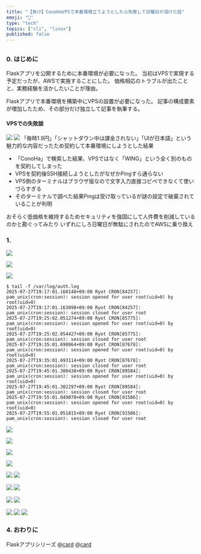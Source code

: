 ```yaml
---
title: "【負け】ConoHaVPSで本番環境立てようとしたら失敗して日曜日が溶けた話"
emoji: "🦄"
type: "tech"
topics: ["cli", "linux"]
published: false
---
```


## 

### 0. はじめに

Flaskアプリを公開するために本番環境が必要になった。
当初はVPSで実現する予定だったが、AWSで実施することにした。
価格相応のトラブルが出たことと、実務経験を活かしたいことが理由。

Flaskアプリで本番環境を構築中にVPSの設置が必要になった。
記事の構成要素が増加したため、その部分だけ独立して記事を執筆する。

#### VPSでの失敗談

![](https://storage.googleapis.com/zenn-user-upload/e1a701a3b638-20250727.png)
![](https://storage.googleapis.com/zenn-user-upload/9d45585892e0-20250727.png)
「毎時1.9円」「シャットダウン中は課金されない」「UIが日本語」という魅力的な内容だったため契約して本番環境にしようとした結果

- 「ConoHa」で検索した結果、VPSではなく「WING」という全く別のものを契約してしまった
- VPSを契約後SSH接続しようとしたがなぜかPingすら通らない
- VPS側のターミナルはブラウザ版なので文字入力直接コピペできなくて使いづらすぎる
- そのターミナルで調べた結果Pingは受け取っているが謎の設定で破棄されていることが判明

おそらく低価格を維持するためセキュリティを強固にして人件費を削減しているのかと勘ぐってみたり
いずれにしろ日曜日が無駄にされたのでAWSに乗り換え

### 1. 

![](https://storage.googleapis.com/zenn-user-upload/ee2d5819bc12-20250818.png)


![](https://storage.googleapis.com/zenn-user-upload/93b8c26916ac-20250818.png)



![](https://storage.googleapis.com/zenn-user-upload/ade100c010b4-20250818.png)


```plaintext
$ tail -f /var/log/auth.log
2025-07-27T19:17:01.160148+09:00 Ryot CRON[84257]: pam_unix(cron:session): session opened for user root(uid=0) by root(uid=0)
2025-07-27T19:17:01.163098+09:00 Ryot CRON[84257]: pam_unix(cron:session): session closed for user root
2025-07-27T19:25:02.051274+09:00 Ryot CRON[85775]: pam_unix(cron:session): session opened for user root(uid=0) by root(uid=0)
2025-07-27T19:25:02.054427+09:00 Ryot CRON[85775]: pam_unix(cron:session): session closed for user root
2025-07-27T19:35:01.690864+09:00 Ryot CRON[87678]: pam_unix(cron:session): session opened for user root(uid=0) by root(uid=0)
2025-07-27T19:35:01.693114+09:00 Ryot CRON[87678]: pam_unix(cron:session): session closed for user root
2025-07-27T19:45:01.300438+09:00 Ryot CRON[89584]: pam_unix(cron:session): session opened for user root(uid=0) by root(uid=0)
2025-07-27T19:45:01.302297+09:00 Ryot CRON[89584]: pam_unix(cron:session): session closed for user root
2025-07-27T19:55:01.049070+09:00 Ryot CRON[91506]: pam_unix(cron:session): session opened for user root(uid=0) by root(uid=0)
2025-07-27T19:55:01.051815+09:00 Ryot CRON[91506]: pam_unix(cron:session): session closed for user root
```

![](https://storage.googleapis.com/zenn-user-upload/fdfc7c464cb9-20250818.png)

![](https://storage.googleapis.com/zenn-user-upload/c553e2eeb87a-20250818.png)


![](https://storage.googleapis.com/zenn-user-upload/d0fd329fec7a-20250818.png)


![](https://storage.googleapis.com/zenn-user-upload/e1542f1227a2-20250818.png)



![](https://storage.googleapis.com/zenn-user-upload/3f6c2859561e-20250818.png)
![](https://storage.googleapis.com/zenn-user-upload/8a46ebfe6872-20250818.png)



![](https://storage.googleapis.com/zenn-user-upload/e0869363689f-20250818.png)
![](https://storage.googleapis.com/zenn-user-upload/bae9c57422a0-20250818.png)


![](https://storage.googleapis.com/zenn-user-upload/c0a47c01827a-20250818.png)
![](https://storage.googleapis.com/zenn-user-upload/300939be312a-20250818.png)


![](https://storage.googleapis.com/zenn-user-upload/a8aa2f93d031-20250818.png)
![](https://storage.googleapis.com/zenn-user-upload/5fa1febabb10-20250818.png)
![](https://storage.googleapis.com/zenn-user-upload/8e665f77d4c4-20250818.png)





### 4. おわりに


Flaskアプリシリーズ
@[card](https://zenn.dev/nickelth/articles/reportapp02auth0)
@[card](https://zenn.dev/nickelth/articles/reportapp01flask)